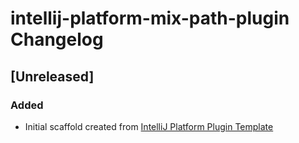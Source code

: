 <!-- Keep a Changelog guide -> https://keepachangelog.com -->

# intellij-platform-mix-path-plugin Changelog

## [Unreleased]
### Added
- Initial scaffold created from [IntelliJ Platform Plugin Template](https://github.com/JetBrains/intellij-platform-plugin-template)
